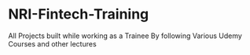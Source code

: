 # NRI-Fintech-Training
All Projects built while working as a Trainee By following Various Udemy Courses and other lectures
